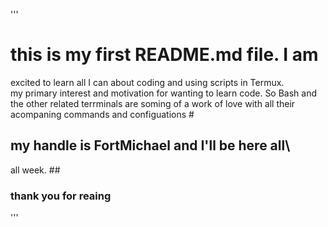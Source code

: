 '''
# this is my first README.md file. I am
excited to learn all I can about coding and using scripts in Termux.\
my primary interest and motivation for wanting to learn code.
So Bash and the other related terrminals are soming of a work of love
with all their acompaning commands and configuations #
## my handle is FortMichael and I'll be here all\
all week. ##
### thank you for reaing ###
'''
